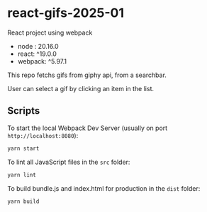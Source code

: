# react-gifs-2025-01
React project using webpack

- node : 20.16.0
- react: ^19.0.0
- webpack: ^5.97.1

This repo fetchs gifs from giphy api, from a searchbar.

User can select a gif by clicking an item in the list.

## Scripts

To start the local Webpack Dev Server (usually on port `http://localhost:8080`):

```bash
yarn start
```

To lint all JavaScript files in the `src` folder:

```bash
yarn lint
```

To build bundle.js and index.html for production in the `dist` folder:

```bash
yarn build
```
